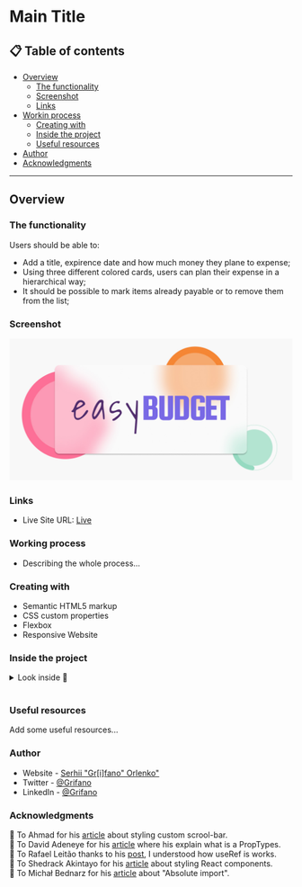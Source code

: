 # Main Title

## 📋 Table of contents

- [Overview](#-overview)
  - [The functionality](#-the-functionality)
  - [Screenshot](#-screenshot)
  - [Links](#-links)
- [Workin process](#-working-process)
  - [Creating with](#-creating-with)
  - [Inside the project](#-inside-the-project)
  - [Useful resources](#-useful-resources)
- [Author](#-author)
- [Acknowledgments](#-acknowledgments)
----
## Overview

### The functionality
Users should be able to:

- Add a title, expirence date and how much money they plane to expense;
- Using three different colored cards, users can plan their expense in a hierarchical way;
- It should be possible to mark items already payable or to remove them from the list;

### Screenshot
![](./public/img/Screenshot--GitHub.jpg)

### Links
- Live Site URL: [Live]()

### Working process
- Describing the whole process...

### Creating with
- Semantic HTML5 markup
- CSS custom properties
- Flexbox
- Responsive Website

### Inside the project
<details>
  <summary markdown="span">Look inside 👀</summary>

```html
<div class="cards__column card card--sedans">
  <div class="card__icon"><img src="images/icon-sedans.svg" alt="Car icon"></div>
  <h2 class="card__title">Sedans</h2>
  <p class="card__text">
    Choose a sedan for its affordability and excellent fuel economy. Ideal for cruising in the city
    or on your next road trip.
  </p>
  <a href="#" class="card__button card__button--text-gold">Learn More</a>
</div>
```

Short describing the code block...
```css
.card__text {
	flex: 1 0 100%;
}
```
Short describing the code block...
```js
const proudOfThisFunc = () => {
  console.log('🎉')
}
```
</details>  
<br>

### Useful resources
  Add some useful resources...

### Author
- Website - [Serhii "Gr[i]fano" Orlenko"](https://grifano.webflow.io/)
- Twitter - [@Grifano](https://twitter.com/OrlenkoSerhii)
- LinkedIn - [@Grifano](https://www.linkedin.com/in/serhii-orlenko-44aaa4a3/)

### Acknowledgments
🙏 To Ahmad for his [article](https://ishadeed.com/article/custom-scrollbars-css/) about styling custom scrool-bar.  
🙏 To David Adeneye for his [article](https://www.smashingmagazine.com/2020/08/mastering-props-proptypes-react/) where his explain what is a PropTypes.  
🙏 To Rafael Leitão thanks to his [post](https://dev.to/carlosrafael22/using-refs-in-react-functional-components-part-1-useref-callback-ref-2j5i), I understood how useRef is works.  
🙏 To Shedrack Akintayo for his [article](https://www.smashingmagazine.com/2020/05/styling-components-react/) about styling React components.  
🙏 To Michał Bednarz for his [article](https://dev.to/mr_frontend/absolute-imports-in-create-react-app-3ge8) about "Absolute import".  